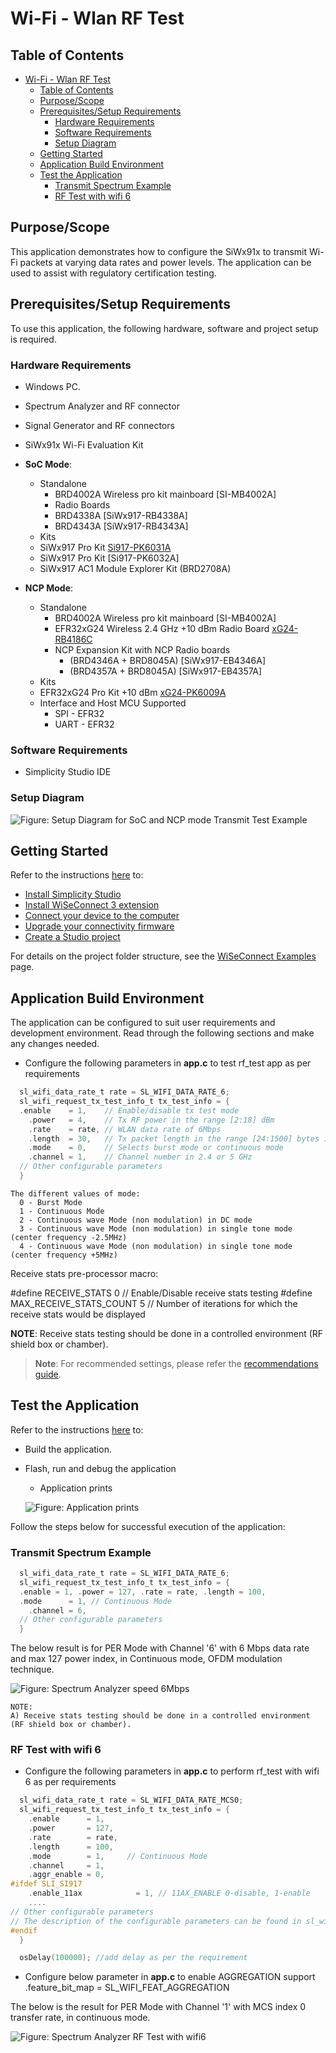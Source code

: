 # Wi-Fi - Wlan RF Test

## Table of Contents

- [Wi-Fi - Wlan RF Test](#wi-fi---wlan-rf-test)
  - [Table of Contents](#table-of-contents)
  - [Purpose/Scope](#purposescope)
  - [Prerequisites/Setup Requirements](#prerequisitessetup-requirements)
    - [Hardware Requirements](#hardware-requirements)
    - [Software Requirements](#software-requirements)
    - [Setup Diagram](#setup-diagram)
  - [Getting Started](#getting-started)
  - [Application Build Environment](#application-build-environment)
  - [Test the Application](#test-the-application)
    - [Transmit Spectrum Example](#transmit-spectrum-example)
    - [RF Test with wifi 6](#rf-test-with-wifi-6)

## Purpose/Scope

This application demonstrates how to configure the SiWx91x to transmit Wi-Fi packets at varying data rates and power levels. The application can be used to assist with regulatory certification testing.

## Prerequisites/Setup Requirements

To use this application, the following hardware, software and project setup is required.

### Hardware Requirements

- Windows PC.
- Spectrum Analyzer and RF connector
- Signal Generator and RF connectors
- SiWx91x Wi-Fi Evaluation Kit
- **SoC Mode**:
  - Standalone
    - BRD4002A Wireless pro kit mainboard [SI-MB4002A]
    - Radio Boards
    - BRD4338A [SiWx917-RB4338A]
  	- BRD4343A [SiWx917-RB4343A]
  - Kits
  - SiWx917 Pro Kit [Si917-PK6031A](https://www.silabs.com/development-tools/wireless/wi-fi/siwx917-pro-kit?tab=overview)
  - SiWx917 Pro Kit [Si917-PK6032A]
  - SiWx917 AC1 Module Explorer Kit (BRD2708A)

- **NCP Mode**:
  - Standalone
    - BRD4002A Wireless pro kit mainboard [SI-MB4002A]
    - EFR32xG24 Wireless 2.4 GHz +10 dBm Radio Board [xG24-RB4186C](https://www.silabs.com/development-tools/wireless/xg24-rb4186c-efr32xg24-wireless-gecko-radio-board?tab=overview)
    - NCP Expansion Kit with NCP Radio boards
      - (BRD4346A + BRD8045A) [SiWx917-EB4346A]
      - (BRD4357A + BRD8045A) [SiWx917-EB4357A]
  - Kits
  - EFR32xG24 Pro Kit +10 dBm [xG24-PK6009A](https://www.silabs.com/development-tools/wireless/efr32xg24-pro-kit-10-dbm?tab=overview)
  - Interface and Host MCU Supported
    - SPI - EFR32 
    - UART - EFR32

### Software Requirements

- Simplicity Studio IDE

### Setup Diagram

  ![Figure: Setup Diagram for SoC and NCP mode Transmit Test Example](resources/readme/image217soc_ncp.png)

## Getting Started

Refer to the instructions [here](https://docs.silabs.com/wiseconnect/latest/wiseconnect-getting-started/) to:

- [Install Simplicity Studio](https://docs.silabs.com/wiseconnect/latest/wiseconnect-developers-guide-developing-for-silabs-hosts/#install-simplicity-studio)
- [Install WiSeConnect 3 extension](https://docs.silabs.com/wiseconnect/latest/wiseconnect-developers-guide-developing-for-silabs-hosts/#install-the-wi-se-connect-3-extension)
- [Connect your device to the computer](https://docs.silabs.com/wiseconnect/latest/wiseconnect-developers-guide-developing-for-silabs-hosts/#connect-si-wx91x-to-computer)
- [Upgrade your connectivity firmware](https://docs.silabs.com/wiseconnect/latest/wiseconnect-developers-guide-developing-for-silabs-hosts/#update-si-wx91x-connectivity-firmware)
- [Create a Studio project](https://docs.silabs.com/wiseconnect/latest/wiseconnect-developers-guide-developing-for-silabs-hosts/#create-a-project)

For details on the project folder structure, see the [WiSeConnect Examples](https://docs.silabs.com/wiseconnect/latest/wiseconnect-examples/#example-folder-structure) page.

## Application Build Environment

The application can be configured to suit user requirements and development environment. Read through the following sections and make any changes needed.

- Configure the following parameters in **app.c** to test rf_test app as per requirements

```c
  sl_wifi_data_rate_t rate = SL_WIFI_DATA_RATE_6;
  sl_wifi_request_tx_test_info_t tx_test_info = {
  .enable    = 1,    // Enable/disable tx test mode
    .power   = 4,    // Tx RF power in the range [2:18] dBm
    .rate    = rate, // WLAN data rate of 6Mbps
    .length  = 30,   // Tx packet length in the range [24:1500] bytes in burst mode,
    .mode    = 0,    // Selects burst mode or continuous mode
    .channel = 1,    // Channel number in 2.4 or 5 GHz
  // Other configurable parameters
  }
```

    The different values of mode:
      0 - Burst Mode
      1 - Continuous Mode
      2 - Continuous wave Mode (non modulation) in DC mode
      3 - Continuous wave Mode (non modulation) in single tone mode (center frequency -2.5MHz)
      4 - Continuous wave Mode (non modulation) in single tone mode (center frequency +5MHz)

  Receive stats pre-processor macro:

#define RECEIVE_STATS           0 // Enable/Disable receive stats testing
#define MAX_RECEIVE_STATS_COUNT 5 // Number of iterations for which the receive stats would be displayed

**NOTE**:
    Receive stats testing should be done in a controlled environment (RF shield box or chamber).

> **Note**: For recommended settings, please refer the [recommendations guide](https://docs.silabs.com/wiseconnect/latest/wiseconnect-developers-guide-prog-recommended-settings/).

## Test the Application

Refer to the instructions [here](https://docs.silabs.com/wiseconnect/latest/wiseconnect-getting-started/) to:

- Build the application.
- Flash, run and debug the application

  - Application prints

  ![Figure: Application prints ](resources/readme/application_prints_soc_ncp.png)

Follow the steps below for successful execution of the application:

### Transmit Spectrum Example

```c
  sl_wifi_data_rate_t rate = SL_WIFI_DATA_RATE_6;
  sl_wifi_request_tx_test_info_t tx_test_info = {
  .enable = 1, .power = 127, .rate = rate, .length = 100,
  .mode      = 1, // Continuous Mode
    .channel = 6,
  // Other configurable parameters
  }                  
```

The below result is for PER Mode with Channel '6' with 6 Mbps data rate and max 127 power index, in Continuous mode, OFDM modulation technique.

![Figure: Spectrum Analyzer speed 6Mbps](resources/readme/continuous_mode_spectrum_analyser.png)

    NOTE:
    A) Receive stats testing should be done in a controlled environment (RF shield box or chamber).

### RF Test with wifi 6

- Configure the following parameters in **app.c** to perform rf_test with wifi 6 as per requirements

```c
  sl_wifi_data_rate_t rate = SL_WIFI_DATA_RATE_MCS0;
  sl_wifi_request_tx_test_info_t tx_test_info = {
    .enable      = 1,
    .power       = 127,
    .rate        = rate,
    .length      = 100,
    .mode        = 1,     // Continuous Mode
    .channel     = 1,
    .aggr_enable = 0,
#ifdef SLI_SI917
    .enable_11ax            = 1, // 11AX_ENABLE 0-disable, 1-enable
    ....
// Other configurable parameters
// The description of the configurable parameters can be found in sl_wifi_request_tx_test_info_t structure
#endif
  }

  osDelay(100000); //add delay as per the requirement
```

- Configure below parameter in **app.c** to enable AGGREGATION support
  .feature_bit_map = SL_WIFI_FEAT_AGGREGATION

The below is the result for PER Mode with Channel '1' with MCS index 0 transfer rate, in continuous mode.

![Figure: Spectrum Analyzer RF Test with wifi6](resources/readme/continuous_mode_spectrum_analyser_rf_test_wifi6.png)
